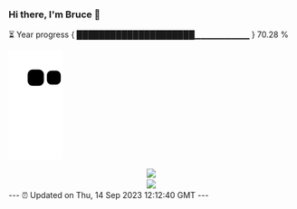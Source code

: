 ### Hi there, I'm Bruce 👋
⏳ Year progress { █████████████████████▁▁▁▁▁▁▁▁▁ } 70.28 %

![](https://raw.githubusercontent.com/Swiftie13st/Swiftie13st/main/assets/github-contribution-grid-snake.svg)


<div align="center"> <img src="https://metrics.lecoq.io/Swiftie13st?template=classic&config.timezone=Asia%2FShanghai"> </div>

<div align="center"> <img src="https://github-readme-streak-stats.herokuapp.com/?user=Swiftie13st" /> </div>
---
⏰ Updated on Thu, 14 Sep 2023 12:12:40 GMT
---

